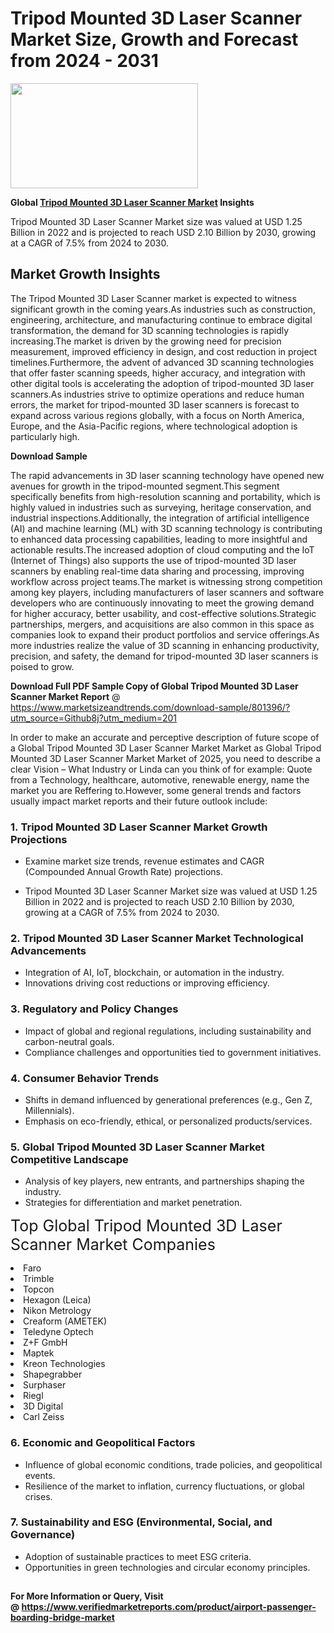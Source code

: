 <H1>Tripod Mounted 3D Laser Scanner Market Size, Growth and Forecast from 2024 - 2031</H1><img class="aligncenter size-medium wp-image-584254" src="https://thirdeyenews.in/wp-content/uploads/2024/09/Global-Market-Research-300x168.jpeg" alt="" width="300" height="168" /><p><strong>Global&nbsp;<a href="https://www.marketsizeandtrends.com/download-sample/801396/?utm_source=Github8j?utm_medium=201">Tripod Mounted 3D Laser Scanner Market</a> Insights</strong></p><p>Tripod Mounted 3D Laser Scanner Market size was valued at USD 1.25 Billion in 2022 and is projected to reach USD 2.10 Billion by 2030, growing at a CAGR of 7.5% from 2024 to 2030.</p><p><h2>Market Growth Insights</h2> <p>The Tripod Mounted 3D Laser Scanner market is expected to witness significant growth in the coming years.As industries such as construction, engineering, architecture, and manufacturing continue to embrace digital transformation, the demand for 3D scanning technologies is rapidly increasing.The market is driven by the growing need for precision measurement, improved efficiency in design, and cost reduction in project timelines.Furthermore, the advent of advanced 3D scanning technologies that offer faster scanning speeds, higher accuracy, and integration with other digital tools is accelerating the adoption of tripod-mounted 3D laser scanners.As industries strive to optimize operations and reduce human errors, the market for tripod-mounted 3D laser scanners is forecast to expand across various regions globally, with a focus on North America, Europe, and the Asia-Pacific regions, where technological adoption is particularly high.</p> <p><strong>Download Sample</strong></p> <p>The rapid advancements in 3D laser scanning technology have opened new avenues for growth in the tripod-mounted segment.This segment specifically benefits from high-resolution scanning and portability, which is highly valued in industries such as surveying, heritage conservation, and industrial inspections.Additionally, the integration of artificial intelligence (AI) and machine learning (ML) with 3D scanning technology is contributing to enhanced data processing capabilities, leading to more insightful and actionable results.The increased adoption of cloud computing and the IoT (Internet of Things) also supports the use of tripod-mounted 3D laser scanners by enabling real-time data sharing and processing, improving workflow across project teams.The market is witnessing strong competition among key players, including manufacturers of laser scanners and software developers who are continuously innovating to meet the growing demand for higher accuracy, better usability, and cost-effective solutions.Strategic partnerships, mergers, and acquisitions are also common in this space as companies look to expand their product portfolios and service offerings.As more industries realize the value of 3D scanning in enhancing productivity, precision, and safety, the demand for tripod-mounted 3D laser scanners is poised to grow.<p><span class=""><strong>Download Full PDF Sample Copy of Global Tripod Mounted 3D Laser Scanner Market Report</strong> @ <a href="https://www.marketsizeandtrends.com/download-sample/801396/?utm_source=Github8j?utm_medium=201" target="_blank">https://www.marketsizeandtrends.com/download-sample/801396/?utm_source=Github8j?utm_medium=201</a></span></p><p>In order to make an accurate and perceptive description of future scope of a Global&nbsp;Tripod Mounted 3D Laser Scanner Market Market as Global&nbsp;Tripod Mounted 3D Laser Scanner Market Market of 2025, you need to describe a clear Vision &ndash; What Industry or Linda can you think of for example: Quote from a Technology, healthcare, automotive, renewable energy, name the market you are Reffering to.However, some general trends and factors usually impact market reports and their future outlook include:</p><h3>1.&nbsp;<strong>Tripod Mounted 3D Laser Scanner Market Growth Projections</strong></h3><ul><li>Examine market size trends, revenue estimates and CAGR (Compounded Annual Growth Rate) projections.</li><li><p>Tripod Mounted 3D Laser Scanner Market size was valued at USD 1.25 Billion in 2022 and is projected to reach USD 2.10 Billion by 2030, growing at a CAGR of 7.5% from 2024 to 2030.</p></li></ul><h3>2.&nbsp;<strong>Tripod Mounted 3D Laser Scanner Market Technological Advancements</strong></h3><ul><li>Integration of AI, IoT, blockchain, or automation in the industry.</li><li>Innovations driving cost reductions or improving efficiency.</li></ul><h3>3.&nbsp;<strong>Regulatory and Policy Changes</strong></h3><ul><li>Impact of global and regional regulations, including sustainability and carbon-neutral goals.</li><li>Compliance challenges and opportunities tied to government initiatives.</li></ul><h3>4.&nbsp;<strong>Consumer Behavior Trends</strong></h3><ul><li>Shifts in demand influenced by generational preferences (e.g., Gen Z, Millennials).</li><li>Emphasis on eco-friendly, ethical, or personalized products/services.</li></ul><h3>5.&nbsp;<strong>Global Tripod Mounted 3D Laser Scanner Market Competitive Landscape</strong></h3><ul><li>Analysis of key players, new entrants, and partnerships shaping the industry.</li><li>Strategies for differentiation and market penetration.</li></ul><p data-pm-slice="1 1 []"><span style="color: inherit; font-family: inherit; font-size: 25px;">Top Global Tripod Mounted 3D Laser Scanner Market Companies</span></p><div class="" data-test-id=""><p><li>Faro</li><li> Trimble</li><li> Topcon</li><li> Hexagon (Leica)</li><li> Nikon Metrology</li><li> Creaform (AMETEK)</li><li> Teledyne Optech</li><li> Z+F GmbH</li><li> Maptek</li><li> Kreon Technologies</li><li> Shapegrabber</li><li> Surphaser</li><li> Riegl</li><li> 3D Digital</li><li> Carl Zeiss</li></p></div><h3>6.&nbsp;<strong>Economic and Geopolitical Factors</strong></h3><ul><li>Influence of global economic conditions, trade policies, and geopolitical events.</li><li>Resilience of the market to inflation, currency fluctuations, or global crises.</li></ul><h3>7.&nbsp;<strong>Sustainability and ESG (Environmental, Social, and Governance)</strong></h3><ul><li>Adoption of sustainable practices to meet ESG criteria.</li><li>Opportunities in green technologies and circular economy principles.</li></ul><h2><strong style="font-size: 14px;">For More Information or Query, Visit @&nbsp;</strong><a style="background-color: #ffffff; font-size: 14px;" href="https://www.marketsizeandtrends.com/report/tripod-mounted-3d-laser-scanner-market/" target="_blank">https://www.verifiedmarketreports.com/product/airport-passenger-boarding-bridge-market</a></h2>